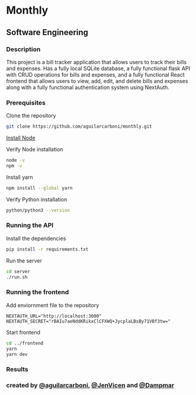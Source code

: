 # Monthly

## Software Engineering

### Description

This project is a bill tracker application that allows users to track their bills and expenses.
Has a fully local SQLite database, a fully functional flask API with CRUD operations for bills and expenses, and a fully functional React frontend that allows users to view, add, edit, and delete bills and expenses along with a fully functional authentication system using NextAuth.

### Prerequisites

Clone the repository
```bash
git clone https://github.com/aguilarcarboni/monthly.git
```

[Install Node](https://nodejs.org/en/download/package-manager)

Verify Node installation
```bash
node -v
npm -v
```

Install yarn
```bash
npm install --global yarn
```

Verify Python installation
```bash
python/python3 --version
```

### Running the API

Install the dependencies
```bash
pip install -r requirements.txt
```

Run the server
```bash
cd server
./run.sh

```

### Running the frontend

Add enviornment file to the repository
```code
NEXTAUTH_URL="http://localhost:3000"
NEXTAUTH_SECRET="rBAIu7aeNddKRikxClCFXWQ+JycplaLBsBy71VBf3tw="
```

Start frontend
```bash
cd ../frontend
yarn
yarn dev
```


### Results

### created by [@aguilarcarboni](https://github.com/aguilarcarboni), [@JenVicen](https://github.com/JenVicente) and [@Dampmar](https://github.com/Dampmar)
